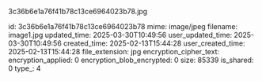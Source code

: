 3c36b6e1a76f41b78c13ce6964023b78.jpg

id: 3c36b6e1a76f41b78c13ce6964023b78
mime: image/jpeg
filename: image1.jpg
updated_time: 2025-03-30T10:49:56
user_updated_time: 2025-03-30T10:49:56
created_time: 2025-02-13T15:44:28
user_created_time: 2025-02-13T15:44:28
file_extension: jpg
encryption_cipher_text: 
encryption_applied: 0
encryption_blob_encrypted: 0
size: 85339
is_shared: 0
type_: 4